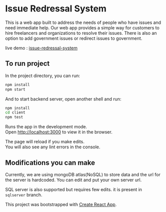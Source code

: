 # Issue Redressal System

This is a web app built to address the needs of people who have issues and need immediate help. Our web app provides a simple way for customers to hire freelancers and organizations to resolve their issues. There is also an option to add government issues or redirect issues to government.

live demo : [issue-redressal-system](http://issue-redressal.herokuapp.com)

## To run project

In the project directory, you can run:

```sh
npm install
npm start
```

And to start backend server, open another shell and run:

```sh
npm install
cd client
npm test
```

Runs the app in the development mode.<br>
Open [http://localhost:3000](http://localhost:3000) to view it in the browser.

The page will reload if you make edits.<br>
You will also see any lint errors in the console.

## Modifications you can make

Currently, we are using mongoDB atlas(NoSQL) to store data and the url for the server is hardcoded. You can edit and put your own server url.

SQL server is also supported but requires few edits. it is present in `sqlserver` branch.

This project was bootstrapped with [Create React App](https://github.com/facebook/create-react-app).